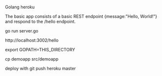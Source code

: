 Golang heroku

The basic app consists of a basic REST endpoint {message:"Hello, World!"} and respond to the /hello endpoint.

go run server.go

http://localhost:3002/hello

export GOPATH=THIS_DIRECTORY

cp demoapp src/demoapp

deploy with git push heroku master